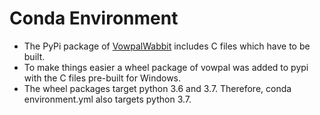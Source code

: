 # Conda Environment
 + The PyPi package of [VowpalWabbit](https://pypi.org/project/vowpalwabbit/#files) includes C files which have to be built.
 + To make things easier a wheel package of vowpal was added to pypi with the C files pre-built for Windows.
 + The wheel packages target python 3.6 and 3.7. Therefore, conda environment.yml also targets python 3.7.